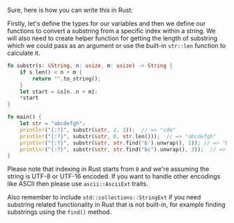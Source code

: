 Sure, here is how you can write this in Rust:

Firstly, let's define the types for our variables and then we define our functions to convert a substring from a specific index within a string. We will also need to create helper function for getting the length of substring which we could pass as an argument or use the built-in `str::len` function to calculate it.

```rust
fn substr(s: &String, n: usize, m: usize) -> String {
    if s.len() < n + m {
        return "".to_string();
    }
    let start = &s[n..n + m];
    *start
}

fn main() {
    let str = "abcdefgh";
    println!("{:?}", substr(&str, 2, 3));  // => "cde"
    println!("{:?}", substr(&str, 0, str.len()));  // => "abcdefgh"
    println!("{:?}", substr(&str, str.find('b').unwrap(), 1)); // => "b"
    println!("{:?}", substr(&str, str.find("bc").unwrap(), 3));  // => "bcd"
}
```
Please note that indexing in Rust starts from `0` and we're assuming the string is UTF-8 or UTF-16 encoded. If you want to handle other encodings like ASCII then please use `ascii::AsciiExt` traits. 

Also remember to include `std::collections::StringExt` if you need substring related functionality in Rust that is not built-in, for example finding substrings using the `find()` method.
